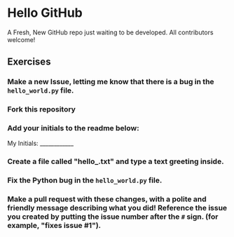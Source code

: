 # Hello GitHub

A Fresh, New GitHub repo just waiting to be developed.  All contributors welcome!

## Exercises

### Make a new Issue, letting me know that there is a bug in the `hello_world.py` file.

### Fork this repository

### Add your initials to the readme below:

My Initials:  ____________


### Create a file called "hello_<yourname>.txt"  and type a text greeting inside.
  
  
### Fix the Python bug in the `hello_world.py` file.
  
  
### Make a pull request with these changes, with a polite and friendly message describing what you did!  Reference the issue you created by putting the issue number after the `#` sign.  (for example, "fixes issue #1").  
  
  


